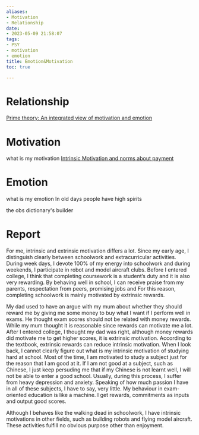 ```yaml
---
aliases:
- Motivation
- Relationship
date:
- 2023-05-09 21:58:07
tags:
- PSY
- motivation
- emotion
title: Emotion&Motivation
toc: true

---
```

# Relationship
[Prime theory: An integrated view of motivation and emotion](https://psycnet.apa.org/record/1985-29964-001)

# Motivation
what is my motivation
[Intrinsic Motivation and norms about payment](https://onlinelibrary.wiley.com/doi/abs/10.1111/j.1467-6494.1980.tb00961.x)

# Emotion
what is my emotion
In old days people have high spirits

the obs dictionary's builder

# Report
For me, intrinsic and extrinsic motivation differs a lot. Since my early age, I distinguish clearly between schoolwork and extracurricular activities. During week days, I devote 100% of my energy into schoolwork and during weekends, I participate in robot and model aircraft clubs. 
Before I entered college, I think that completing coursework is a student’s duty and it is also very rewarding. By behaving well in school, I can receive praise from my parents, respectation from peers, promising jobs and  For this reason, completing schoolwork is mainly motivated by extrinsic rewards.


My dad used to have an argue with my mum about whether they should reward me by giving me some money to buy what I want if I perform well in exams. He thought exam scores should not be related with money rewards. While my mum thought it is reasonable since rewards can motivate me a lot. After I entered college, I thought my dad was right, although money rewards did motivate me to get higher scores, it is extrinsic motivation. According to the textbook, extrinsic rewards can reduce intrinsic motivation. When I look back, I cannot clearly figure out what is my intrinsic motivation of studying hard at school. Most of the time, I am motivated to study a subject just for the reason that I am good at it. If I am not good at a subject, such as Chinese, I just keep persuding me that if my Chinese is not learnt well, I will not be able to enter a good school. Usually, during this process, I suffer from heavy depression and anxiety. Speaking of how much passion I have in all of these subjects, I have to say, very little. My behaviour in exam-oriented education is like a machine. I get rewards, commitments as inputs and output good scores. 

Although I behaves like the walking dead in schoolwork, I have intrinsic motivations in other fields, such as building robots and flying model aircraft. These activities fulfill no obvious purpose other than enjoyment. 
